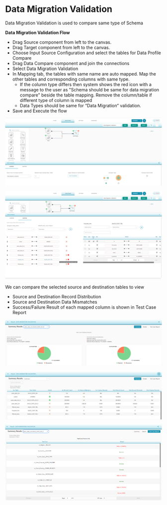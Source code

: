 # Data Migration Validation

Data Migration Validation is used to compare same type of Schema

**Data Migration Validation Flow** 

* Drag Source component from left to the canvas. 
* Drag Target component from left to the canvas. 
* Choose Input Source Configuration and select the tables for Data Profile Compare 
* Drag Data Compare component and join the connections
* Select Data Migration Validation 
* In Mapping tab, the tables with same name are auto mapped.                                                                Map the other tables and corresponding columns with same type. 
  * If the column type differs then system shows the red icon with a message to the user as "Schema should be same for data migration compare"  beside the table mapping.                                            Remove the column/table if different type of column is mapped
  * Data Types should be same for “Data Migration“ validation.
* Save and Execute the flow



![Data Migration Validation Comparison](../../../.gitbook/assets/dmv1.png)



![Data Migration Validation Mapping](../../../.gitbook/assets/dmv_mapping.png)



We can compare the selected source and destination tables to view 

* Source and Destination Record Distribution 
* Source and Destination Data Mismatches 
* Success/Failure Result of each mapped column is shown in Test Case Report



![Data Migration Validation Summary Results](../../../.gitbook/assets/dmv_summary%20%281%29.png)





![Data Migration Validation Summary Results](../../../.gitbook/assets/dmv_result.png)



![Data Migration Validation Test Case Report](../../../.gitbook/assets/dmv_tstcases.png)



